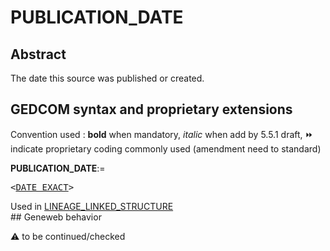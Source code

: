 ﻿# PUBLICATION_DATE
## Abstract
The date this source was published or created.


## GEDCOM syntax and proprietary extensions
Convention used : **bold** when mandatory, _italic_ when add by 5.5.1 draft, &#x23E9; indicate proprietary coding commonly used (amendment need to standard)<br />

**PUBLICATION_DATE**:=
<pre>
&lt;<a href=Ged.DATE_EXACT.md>DATE_EXACT</a>&gt;
</pre>
Used in <a href=Ged.LINEAGE_LINKED_STRUCTURE.md>LINEAGE_LINKED_STRUCTURE</a><br />## Geneweb behavior


:warning: to be continued/checked

